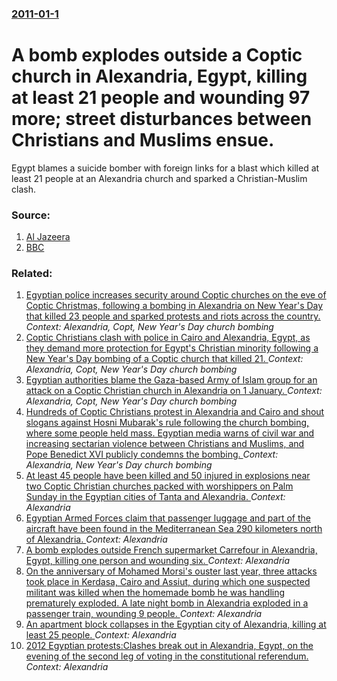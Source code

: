 ### [2011-01-1](/news/2011/01/1/index.md)

# A bomb explodes outside a Coptic church in Alexandria, Egypt, killing at least 21 people and wounding 97 more; street disturbances between Christians and Muslims ensue. 

Egypt blames a suicide bomber with foreign links for a blast which killed at least 21 people at an Alexandria church and sparked a Christian-Muslim clash.


### Source:

1. [Al Jazeera](http://english.aljazeera.net/news/middleeast/2011/01/20111114553109742.html)
2. [BBC](http://www.bbc.co.uk/news/world-middle-east-12101748)

### Related:

1. [Egyptian police increases security around Coptic churches on the eve of Coptic Christmas, following a bombing in Alexandria on New Year's Day that killed 23 people and sparked protests and riots across the country. ](/news/2011/01/6/egyptian-police-increases-security-around-coptic-churches-on-the-eve-of-coptic-christmas-following-a-bombing-in-alexandria-on-new-year-s-da.md) _Context: Alexandria, Copt, New Year's Day church bombing_
2. [Coptic Christians clash with police in Cairo and Alexandria, Egypt, as they demand more protection for Egypt's Christian minority following a New Year's Day bombing of a Coptic church that killed 21. ](/news/2011/01/3/coptic-christians-clash-with-police-in-cairo-and-alexandria-egypt-as-they-demand-more-protection-for-egypt-s-christian-minority-following.md) _Context: Alexandria, Copt, New Year's Day church bombing_
3. [Egyptian authorities blame the Gaza-based Army of Islam group for an attack on a Coptic Christian church in Alexandria on 1 January. ](/news/2011/01/23/egyptian-authorities-blame-the-gaza-based-army-of-islam-group-for-an-attack-on-a-coptic-christian-church-in-alexandria-on-1-january.md) _Context: Alexandria, Copt, New Year's Day church bombing_
4. [Hundreds of Coptic Christians protest in Alexandria and Cairo and shout slogans against Hosni Mubarak's rule following the church bombing, where some people held mass. Egyptian media warns of civil war and increasing sectarian violence between Christians and Muslims, and Pope Benedict XVI publicly condemns the bombing. ](/news/2011/01/2/hundreds-of-coptic-christians-protest-in-alexandria-and-cairo-and-shout-slogans-against-hosni-mubarak-s-rule-following-the-church-bombing-w.md) _Context: Alexandria, New Year's Day church bombing_
5. [At least 45 people have been killed and 50 injured in explosions near two Coptic Christian churches packed with worshippers on Palm Sunday in the Egyptian cities of Tanta and Alexandria. ](/news/2017/04/9/at-least-45-people-have-been-killed-and-50-injured-in-explosions-near-two-coptic-christian-churches-packed-with-worshippers-on-palm-sunday-i.md) _Context: Alexandria_
6. [Egyptian Armed Forces claim  that passenger luggage and part of the aircraft have been found in the Mediterranean Sea 290 kilometers north of Alexandria. ](/news/2016/05/20/egyptian-armed-forces-claim-that-passenger-luggage-and-part-of-the-aircraft-have-been-found-in-the-mediterranean-sea-290-kilometers-north-o.md) _Context: Alexandria_
7. [A bomb explodes outside French supermarket Carrefour in Alexandria, Egypt, killing one person and wounding six. ](/news/2015/03/8/a-bomb-explodes-outside-french-supermarket-carrefour-in-alexandria-egypt-killing-one-person-and-wounding-six.md) _Context: Alexandria_
8. [On the anniversary of Mohamed Morsi's ouster last year, three attacks took place in Kerdasa, Cairo and Assiut, during which one suspected militant was killed when the homemade bomb he was handling prematurely exploded. A late night bomb in Alexandria exploded in a passenger train, wounding 9 people. ](/news/2014/07/3/on-the-anniversary-of-mohamed-morsi-s-ouster-last-year-three-attacks-took-place-in-kerdasa-cairo-and-assiut-during-which-one-suspected-mi.md) _Context: Alexandria_
9. [An apartment block collapses in the Egyptian city of Alexandria, killing at least 25 people. ](/news/2013/01/16/an-apartment-block-collapses-in-the-egyptian-city-of-alexandria-killing-at-least-25-people.md) _Context: Alexandria_
10. [2012 Egyptian protests:Clashes break out in Alexandria, Egypt, on the evening of the second leg of voting in the constitutional referendum. ](/news/2012/12/21/2012-egyptian-protests-pclashes-break-out-in-alexandria-egypt-on-the-evening-of-the-second-leg-of-voting-in-the-constitutional-referendum.md) _Context: Alexandria_
